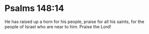 # Psalms 148:14

He has raised up a horn for his people, praise for all his saints, for the people of Israel who are near to him. Praise the Lord!
